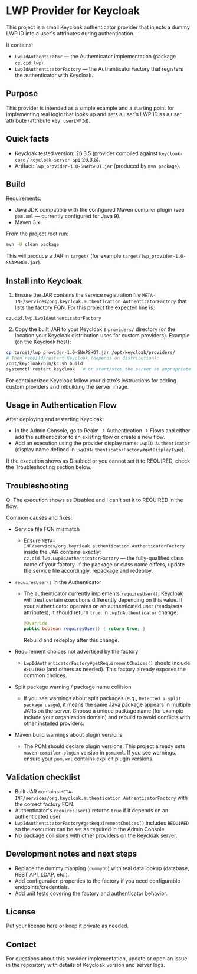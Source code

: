 # LWP Provider for Keycloak

This project is a small Keycloak authenticator provider that injects a dummy LWP ID into a user's attributes during authentication.

It contains:
- `LwpIdAuthenticator` — the Authenticator implementation (package `cz.cid.lwp`).
- `LwpIdAuthenticatorFactory` — the AuthenticatorFactory that registers the authenticator with Keycloak.

Purpose
-------
This provider is intended as a simple example and a starting point for implementing real logic that looks up and sets a user's LWP ID as a user attribute (attribute key: `userLWPId`).

Quick facts
-----------
- Keycloak tested version: 26.3.5 (provider compiled against `keycloak-core` / `keycloak-server-spi` 26.3.5).
- Artifact: `lwp_provider-1.0-SNAPSHOT.jar` (produced by `mvn package`).

Build
-----
Requirements:
- Java JDK compatible with the configured Maven compiler plugin (see `pom.xml` — currently configured for Java 9).
- Maven 3.x

From the project root run:

```bash
mvn -U clean package
```

This will produce a JAR in `target/` (for example `target/lwp_provider-1.0-SNAPSHOT.jar`).

Install into Keycloak
---------------------
1. Ensure the JAR contains the service registration file `META-INF/services/org.keycloak.authentication.AuthenticatorFactory` that lists the factory FQN. For this project the expected line is:

```
cz.cid.lwp.LwpIdAuthenticatorFactory
```

2. Copy the built JAR to your Keycloak's `providers/` directory (or the location your Keycloak distribution uses for custom providers). Example (on the Keycloak host):

```bash
cp target/lwp_provider-1.0-SNAPSHOT.jar /opt/keycloak/providers/
# Then rebuild/restart Keycloak (depends on distribution):
/opt/keycloak/bin/kc.sh build
systemctl restart keycloak   # or start/stop the server as appropriate
```

For containerized Keycloak follow your distro's instructions for adding custom providers and rebuilding the server image.

Usage in Authentication Flow
----------------------------
After deploying and restarting Keycloak:
- In the Admin Console, go to Realm -> Authentication -> Flows and either add the authenticator to an existing flow or create a new flow.
- Add an execution using the provider display name: `LwpID Authenticator` (display name defined in `LwpIdAuthenticatorFactory#getDisplayType`).

If the execution shows as Disabled or you cannot set it to REQUIRED, check the Troubleshooting section below.

Troubleshooting
---------------
Q: The execution shows as Disabled and I can't set it to REQUIRED in the flow.

Common causes and fixes:

- Service file FQN mismatch
  - Ensure `META-INF/services/org.keycloak.authentication.AuthenticatorFactory` inside the JAR contains exactly:
    `cz.cid.lwp.LwpIdAuthenticatorFactory` — the fully-qualified class name of your factory. If the package or class name differs, update the service file accordingly, repackage and redeploy.

- `requiresUser()` in the Authenticator
  - The authenticator currently implements `requiresUser()`; Keycloak will treat certain executions differently depending on this value. If your authenticator operates on an authenticated user (reads/sets attributes), it should return `true`. In `LwpIdAuthenticator` change:
    ```java
    @Override
    public boolean requiresUser() { return true; }
    ```
    Rebuild and redeploy after this change.

- Requirement choices not advertised by the factory
  - `LwpIdAuthenticatorFactory#getRequirementChoices()` should include `REQUIRED` (and others as needed). This factory already exposes the common choices.

- Split package warning / package name collision
  - If you see warnings about split packages (e.g., `Detected a split package usage`), it means the same Java package appears in multiple JARs on the server. Choose a unique package name (for example include your organization domain) and rebuild to avoid conflicts with other installed providers.

- Maven build warnings about plugin versions
  - The POM should declare plugin versions. This project already sets `maven-compiler-plugin` version in `pom.xml`. If you see warnings, ensure your `pom.xml` contains explicit plugin versions.

Validation checklist
--------------------
- Built JAR contains `META-INF/services/org.keycloak.authentication.AuthenticatorFactory` with the correct factory FQN.
- Authenticator's `requiresUser()` returns `true` if it depends on an authenticated user.
- `LwpIdAuthenticatorFactory#getRequirementChoices()` includes `REQUIRED` so the execution can be set as required in the Admin Console.
- No package collisions with other providers on the Keycloak server.

Development notes and next steps
-------------------------------
- Replace the dummy mapping (`dummyDb`) with real data lookup (database, REST API, LDAP, etc.).
- Add configuration properties to the factory if you need configurable endpoints/credentials.
- Add unit tests covering the factory and authenticator behavior.

License
-------
Put your license here or keep it private as needed.

Contact
-------
For questions about this provider implementation, update or open an issue in the repository with details of Keycloak version and server logs.
